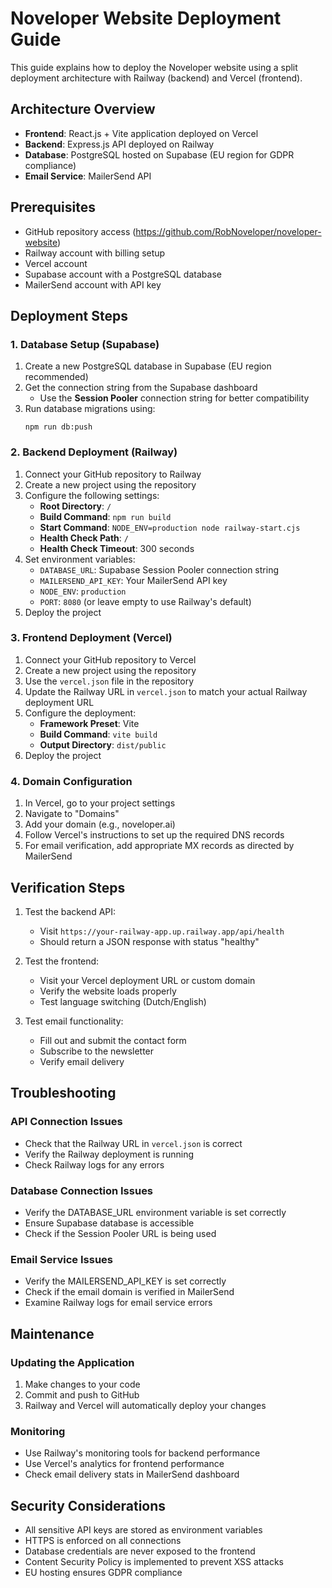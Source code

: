 # Noveloper Website Deployment Guide

This guide explains how to deploy the Noveloper website using a split deployment architecture with Railway (backend) and Vercel (frontend).

## Architecture Overview

- **Frontend**: React.js + Vite application deployed on Vercel
- **Backend**: Express.js API deployed on Railway
- **Database**: PostgreSQL hosted on Supabase (EU region for GDPR compliance)
- **Email Service**: MailerSend API

## Prerequisites

- GitHub repository access (https://github.com/RobNoveloper/noveloper-website)
- Railway account with billing setup
- Vercel account
- Supabase account with a PostgreSQL database
- MailerSend account with API key

## Deployment Steps

### 1. Database Setup (Supabase)

1. Create a new PostgreSQL database in Supabase (EU region recommended)
2. Get the connection string from the Supabase dashboard
   - Use the **Session Pooler** connection string for better compatibility
3. Run database migrations using:
   ```
   npm run db:push
   ```

### 2. Backend Deployment (Railway)

1. Connect your GitHub repository to Railway
2. Create a new project using the repository
3. Configure the following settings:
   - **Root Directory**: `/`
   - **Build Command**: `npm run build`
   - **Start Command**: `NODE_ENV=production node railway-start.cjs`
   - **Health Check Path**: `/`
   - **Health Check Timeout**: 300 seconds
4. Set environment variables:
   - `DATABASE_URL`: Supabase Session Pooler connection string
   - `MAILERSEND_API_KEY`: Your MailerSend API key
   - `NODE_ENV`: `production`
   - `PORT`: `8080` (or leave empty to use Railway's default)
5. Deploy the project

### 3. Frontend Deployment (Vercel)

1. Connect your GitHub repository to Vercel
2. Create a new project using the repository
3. Use the `vercel.json` file in the repository
4. Update the Railway URL in `vercel.json` to match your actual Railway deployment URL
5. Configure the deployment:
   - **Framework Preset**: Vite
   - **Build Command**: `vite build`
   - **Output Directory**: `dist/public`
6. Deploy the project

### 4. Domain Configuration

1. In Vercel, go to your project settings
2. Navigate to "Domains"
3. Add your domain (e.g., noveloper.ai)
4. Follow Vercel's instructions to set up the required DNS records
5. For email verification, add appropriate MX records as directed by MailerSend

## Verification Steps

1. Test the backend API:
   - Visit `https://your-railway-app.up.railway.app/api/health`
   - Should return a JSON response with status "healthy"

2. Test the frontend:
   - Visit your Vercel deployment URL or custom domain
   - Verify the website loads properly
   - Test language switching (Dutch/English)

3. Test email functionality:
   - Fill out and submit the contact form
   - Subscribe to the newsletter
   - Verify email delivery

## Troubleshooting

### API Connection Issues
- Check that the Railway URL in `vercel.json` is correct
- Verify the Railway deployment is running
- Check Railway logs for any errors

### Database Connection Issues
- Verify the DATABASE_URL environment variable is set correctly
- Ensure Supabase database is accessible
- Check if the Session Pooler URL is being used

### Email Service Issues
- Verify the MAILERSEND_API_KEY is set correctly
- Check if the email domain is verified in MailerSend
- Examine Railway logs for email service errors

## Maintenance

### Updating the Application
1. Make changes to your code
2. Commit and push to GitHub
3. Railway and Vercel will automatically deploy your changes

### Monitoring
- Use Railway's monitoring tools for backend performance
- Use Vercel's analytics for frontend performance
- Check email delivery stats in MailerSend dashboard

## Security Considerations

- All sensitive API keys are stored as environment variables
- HTTPS is enforced on all connections
- Database credentials are never exposed to the frontend
- Content Security Policy is implemented to prevent XSS attacks
- EU hosting ensures GDPR compliance
